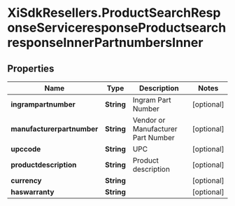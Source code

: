 # XiSdkResellers.ProductSearchResponseServiceresponseProductsearchresponseInnerPartnumbersInner

## Properties

Name | Type | Description | Notes
------------ | ------------- | ------------- | -------------
**ingrampartnumber** | **String** | Ingram Part Number | [optional] 
**manufacturerpartnumber** | **String** | Vendor or Manufacturer Part Number | [optional] 
**upccode** | **String** | UPC | [optional] 
**productdescription** | **String** | Product description | [optional] 
**currency** | **String** |  | [optional] 
**haswarranty** | **String** |  | [optional] 


